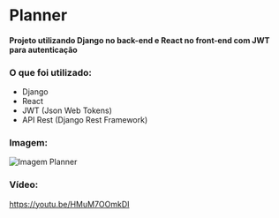 # Planner

#### Projeto utilizando Django no back-end e React no front-end com JWT para autenticação
### O que foi utilizado:
- Django
- React
- JWT (Json Web Tokens)
- API Rest (Django Rest Framework)


### Imagem:
![Imagem Planner](https://github.com/marcusvcalves/Django_React_Planner/blob/main/app_img.png)

### Vídeo:

https://youtu.be/HMuM7OOmkDI
